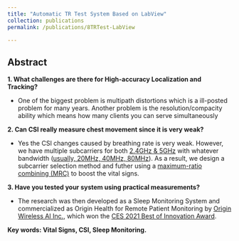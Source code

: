 ```yaml
---
title: "Automatic TR Test System Based on LabView"
collection: publications
permalink: /publications/8TRTest-LabView

---
```


## Abstract
<b> 1. What challenges are there for High-accuracy Localization and Tracking? </b> <br>
  * One of the biggest problem is multipath distortions which is a ill-posted problem for many years. Another problem is the resolution/compacity ability which means how many clients you can serve simultaneously

<b> 2. Can CSI really measure chest movement since it is very weak? </b> <br>
  * Yes the CSI changes caused by breathing rate is very weak. However, we have multiple subcarriers for both [2.4GHz & 5GHz](https://en.wikipedia.org/wiki/List_of_WLAN_channels) with whatever bandwidth ([usually, 20MHz, 40MHz, 80MHz](https://en.wikipedia.org/wiki/List_of_WLAN_channels)). As a result, we design a subcarrier selection method and futher using a [maximum-ratio combining (MRC)](https://en.wikipedia.org/wiki/Maximal-ratio_combining#:~:text=In%20telecommunications%2C%20maximum%2Dratio%20combining,noise%20level%20in%20that%20channel.) to boost the vital signs. 

<b> 3. Have you tested your system using practical measurements? </b>
  *  The research was then developed as a Sleep Monitoring System and commercialized as Origin Health for Remote Patient Monitoring by [Origin Wireless AI Inc.](https://www.originwirelessai.com/), which won the [CES 2021 Best of Innovation Award](https://www.ces.tech/Innovation-Awards/Honorees/2021/Best-Of/O/Origin-Health-Remote-Patient-Monitoring.aspx). <br>

<b> Key words: Vital Signs, CSI, Sleep Monitoring.</b>
